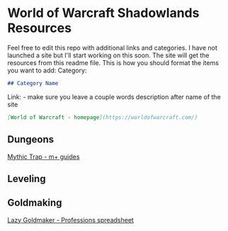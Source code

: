 # World of Warcraft Shadowlands Resources
Feel free to edit this repo with additional links and categories. I have not launched a site but I'll start working on this soon. The site will get the resources from this readme file.
This is how you should format the items you want to add:
Category:
```markdown
## Category Name
```
Link: - make sure you leave a couple words description after name of the site
```markdown
[World of Warcraft - homepage](https://worldofwarcraft.com/)
```

## Dungeons

[Mythic Trap - m+ guides](https://mythictrap.com/)

## Leveling

## Goldmaking
[Lazy Goldmaker - Professions spreadsheet](https://thelazygoldmaker.com/shadowlands-profession-spreadsheet)
